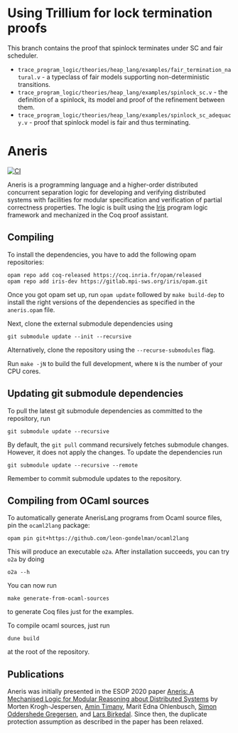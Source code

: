 # Using Trillium for lock termination proofs
	
This branch contains the proof that spinlock terminates under SC and fair scheduler.

- `trace_program_logic/theories/heap_lang/examples/fair_termination_natural.v` - a typeclass of fair models supporting non-deterministic transitions.
- `trace_program_logic/theories/heap_lang/examples/spinlock_sc.v` - the definition of a spinlock, its model and proof of the refinement between them.
- `trace_program_logic/theories/heap_lang/examples/spinlock_sc_adequacy.v` - proof that spinlock model is fair and thus terminating.


# Aneris
[![CI](https://github.com/logsem/aneris/workflows/CI/badge.svg?branch=master)](https://github.com/logsem/aneris/actions?query=workflow%3ACI)

Aneris is a programming language and a higher-order distributed concurrent
separation logic for developing and verifying distributed systems with
facilities for modular specification and verification of partial correctness
properties. The logic is built using the [Iris](https://iris-project.org)
program logic framework and mechanized in the Coq proof assistant.

## Compiling

To install the dependencies, you have to add the following opam repositories:

    opam repo add coq-released https://coq.inria.fr/opam/released
    opam repo add iris-dev https://gitlab.mpi-sws.org/iris/opam.git

Once you got opam set up, run `opam update` followed by `make build-dep` to
install the right versions of the dependencies as specified in the `aneris.opam`
file.

Next, clone the external submodule dependencies using

    git submodule update --init --recursive

Alternatively, clone the repository using the `--recurse-submodules` flag.

Run `make -jN` to build the full development, where `N` is the number of your
CPU cores.

## Updating git submodule dependencies

To pull the latest git submodule dependencies as committed to the repository, run

    git submodule update --recursive

By default, the `git pull` command recursively fetches submodule
changes. However, it does not apply the changes. To update the dependencies run

    git submodule update --recursive --remote

Remember to commit submodule updates to the repository.

## Compiling from OCaml sources

To automatically generate AnerisLang programs from Ocaml source files, pin the `ocaml2lang` package:

    opam pin git+https://github.com/leon-gondelman/ocaml2lang


This will produce an executable `o2a`. After installation succeeds, you can try `o2a` by doing

    o2a --h

    
You can now run 

    make generate-from-ocaml-sources
    
to generate Coq files just for the examples.

To compile ocaml sources, just run 

    dune build 
    
at the root of the repository.

## Publications

Aneris was initially presented in the ESOP 2020 paper [Aneris: A Mechanised
Logic for Modular Reasoning about Distributed
Systems](https://link.springer.com/chapter/10.1007/978-3-030-44914-8_13) by
Morten Krogh-Jespersen, [Amin Timany](https://tildeweb.au.dk/au571806/), Marit
Edna Ohlenbusch, [Simon Oddershede Gregersen](https://cs.au.dk/~gregersen/), and
[Lars Birkedal](https://cs.au.dk/~birke/). Since then, the duplicate protection
assumption as described in the paper has been relaxed.
